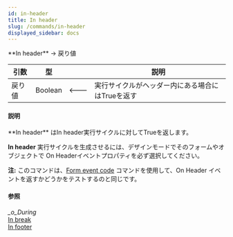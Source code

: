 ```yaml
---
id: in-header
title: In header
slug: /commands/in-header
displayed_sidebar: docs
---
```


<!--REF #_command_.In header.Syntax-->**In header**  -> 戻り値<!-- END REF-->
<!--REF #_command_.In header.Params-->
| 引数 | 型 |  | 説明 |
| --- | --- | --- | --- |
| 戻り値 | Boolean | &#x1F850; | 実行サイクルがヘッダー内にある場合にはTrueを返す |

<!-- END REF-->

#### 説明 

<!--REF #_command_.In header.Summary-->**In header** はIn header実行サイクルに対してTrueを返します。<!-- END REF-->

**In header** 実行サイクルを生成させるには、デザインモードでそのフォームやオブジェクトで On Headerイベントプロパティを必ず選択してください。

**注:** このコマンドは、[Form event code](form-event-code.md) コマンドを使用して、On Header イベントを返すかどうかをテストするのと同じです。

#### 参照 

*\_o\_During*  
[In break](in-break.md)  
[In footer](in-footer.md)  